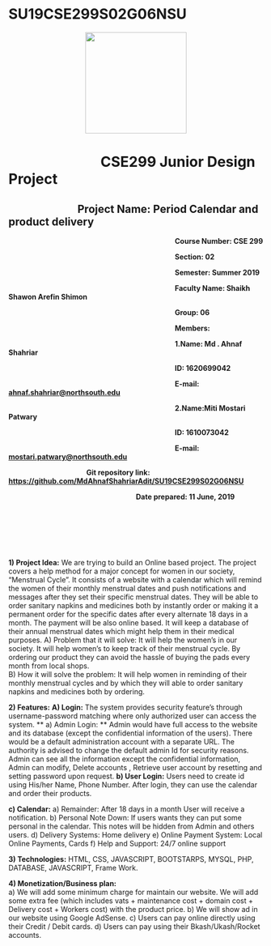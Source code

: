 
# SU19CSE299S02G06NSU

<p align="center">
  <img width="200" height="200" src="https://media.licdn.com/dms/image/C560BAQEFJPl7DXD1Dg/company-logo_200_200/0?e=2159024400&v=beta&t=4wzyvb7GBsvMovoet_LGS9uj_Gso_kmfWqCXnqydCDI">

# &emsp;&emsp;&emsp;&emsp;&emsp;&emsp;&ensp;CSE299 Junior Design Project 

## &emsp;&emsp;&emsp;&emsp;&emsp;&emsp;&ensp;Project Name: Period Calendar and product delivery

**&emsp;&emsp;&emsp;&emsp;&emsp;&emsp;&emsp;&emsp;&emsp;&emsp;&emsp;&emsp;&emsp;&emsp;&emsp;&emsp;&emsp;&emsp;&emsp;&emsp;&emsp;&emsp;&emsp;&ensp;Course Number: CSE 299**

**&emsp;&emsp;&emsp;&emsp;&emsp;&emsp;&emsp;&emsp;&emsp;&emsp;&emsp;&emsp;&emsp;&emsp;&emsp;&emsp;&emsp;&emsp;&emsp;&emsp;&emsp;&emsp;&emsp;&ensp;Section: 02**

**&emsp;&emsp;&emsp;&emsp;&emsp;&emsp;&emsp;&emsp;&emsp;&emsp;&emsp;&emsp;&emsp;&emsp;&emsp;&emsp;&emsp;&emsp;&emsp;&emsp;&emsp;&emsp;&emsp;&ensp;Semester: Summer 2019**

**&emsp;&emsp;&emsp;&emsp;&emsp;&emsp;&emsp;&emsp;&emsp;&emsp;&emsp;&emsp;&emsp;&emsp;&emsp;&emsp;&emsp;&emsp;&emsp;&emsp;&emsp;&emsp;&emsp;&ensp;Faculty Name: Shaikh Shawon Arefin Shimon**

**&emsp;&emsp;&emsp;&emsp;&emsp;&emsp;&emsp;&emsp;&emsp;&emsp;&emsp;&emsp;&emsp;&emsp;&emsp;&emsp;&emsp;&emsp;&emsp;&emsp;&emsp;&emsp;&emsp;&ensp;Group: 06**

**&emsp;&emsp;&emsp;&emsp;&emsp;&emsp;&emsp;&emsp;&emsp;&emsp;&emsp;&emsp;&emsp;&emsp;&emsp;&emsp;&emsp;&emsp;&emsp;&emsp;&emsp;&emsp;&emsp;&ensp;Members:**

**&emsp;&emsp;&emsp;&emsp;&emsp;&emsp;&emsp;&emsp;&emsp;&emsp;&emsp;&emsp;&emsp;&emsp;&emsp;&emsp;&emsp;&emsp;&emsp;&emsp;&emsp;&emsp;&emsp;&ensp;1.Name: Md . Ahnaf Shahriar**

**&emsp;&emsp;&emsp;&emsp;&emsp;&emsp;&emsp;&emsp;&emsp;&emsp;&emsp;&emsp;&emsp;&emsp;&emsp;&emsp;&emsp;&emsp;&emsp;&emsp;&emsp;&emsp;&emsp;&ensp;ID: 1620699042**

**&emsp;&emsp;&emsp;&emsp;&emsp;&emsp;&emsp;&emsp;&emsp;&emsp;&emsp;&emsp;&emsp;&emsp;&emsp;&emsp;&emsp;&emsp;&emsp;&emsp;&emsp;&emsp;&emsp;&ensp;E-mail: ahnaf.shahriar@northsouth.edu**

**&emsp;&emsp;&emsp;&emsp;&emsp;&emsp;&emsp;&emsp;&emsp;&emsp;&emsp;&emsp;&emsp;&emsp;&emsp;&emsp;&emsp;&emsp;&emsp;&emsp;&emsp;&emsp;&emsp;&ensp;2.Name:Miti Mostari Patwary**

**&emsp;&emsp;&emsp;&emsp;&emsp;&emsp;&emsp;&emsp;&emsp;&emsp;&emsp;&emsp;&emsp;&emsp;&emsp;&emsp;&emsp;&emsp;&emsp;&emsp;&emsp;&emsp;&emsp;&ensp;ID: 1610073042**

**&emsp;&emsp;&emsp;&emsp;&emsp;&emsp;&emsp;&emsp;&emsp;&emsp;&emsp;&emsp;&emsp;&emsp;&emsp;&emsp;&emsp;&emsp;&emsp;&emsp;&emsp;&emsp;&emsp;&ensp;E-mail: mostari.patwary@northsouth.edu**

**&emsp;&emsp;&emsp;&emsp;&emsp;&emsp;&emsp;&emsp;&emsp;&emsp;&emsp;Git repository link: https://github.com/MdAhnafShahriarAdit/SU19CSE299S02G06NSU**

**&emsp;&emsp;&emsp;&emsp;&emsp;&emsp;&emsp;&emsp;&emsp;&emsp;&emsp;&emsp;&emsp;&emsp;&emsp;&emsp;&emsp;&emsp;Date prepared: 11 June, 2019**

<br><br><br><br><br>

**1) Project Idea:**
We are trying to build an Online based project. The project covers a help method for a major concept for women in our society, “Menstrual Cycle”. It consists of a website with a calendar which will remind the women of their monthly menstrual dates and push notifications and messages after they set their specific menstrual dates. They will be able to order sanitary napkins and medicines both by instantly order or making it a permanent order for the specific dates after every alternate 18 days in a month. The payment will be also online based. It will keep a database of their annual menstrual dates which might help them in their medical purposes.
A) Problem that it will solve:
It will help the women’s in our society. It will help women’s to keep track of their menstrual cycle. By ordering our product they can avoid the hassle of buying the pads every month from local shops.  
B) How it will solve the problem:
It will help women in reminding of their monthly menstrual cycles and by which they will able to order sanitary napkins and medicines both by ordering. 

**2) Features:**
**A) Login:**
The system provides security feature’s through username-password matching where only authorized user can access the system.
** a) Admin Login: **
Admin would have full access to the website and its database (except the confidential information of the users). There would be a default administration account with a separate URL. The authority is advised to change the default admin Id for security reasons. Admin can see all the information except the confidential information, Admin can modify, Delete accounts , Retrieve user account by resetting and setting password upon request.
**b) User Login:**
Users need to create id using His/her Name, Phone Number. After login, they can use the calendar and order their products.  

**c) Calendar:** 
a) Remainder: After 18 days in a month User will receive a notification.
b) Personal Note Down: If users wants they can put some personal in the calendar. This notes will be hidden from Admin and others users. 
d) Delivery Systems: Home delivery 
e) Online Payment System: Local Online Payments, Cards 
f) Help and Support: 24/7 online support

**3) Technologies:**
HTML, CSS, JAVASCRIPT, BOOTSTARPS, MYSQL, PHP, DATABASE, JAVASCRIPT, Frame Work.
 
**4) Monetization/Business plan:**  
a) We will add some minimum charge for maintain our website. We will add some extra fee (which includes vats + maintenance cost + domain cost + Delivery cost + Workers cost) with the product price.
b) We will show ad in our website using Google AdSense. 
c) Users can pay online directly using their Credit / Debit cards.
d) Users can pay using their Bkash/Ukash/Rocket accounts. 

